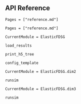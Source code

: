 ## API Reference

```@contents
Pages = ["reference.md"]
```

```@index
Pages = ["reference.md"]
```

```@meta
CurrentModule = ElasticFDSG
```

```@docs
load_results
```

```@docs
print_h5_tree
```

```@docs
config_template
```

```@meta
CurrentModule = ElasticFDSG.dim2
```

```@docs
runsim
```

```@meta
CurrentModule = ElasticFDSG.dim3
```

```@docs
runsim
```
